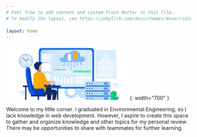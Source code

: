 ```yaml
---
# Feel free to add content and custom Front Matter to this file.
# To modify the layout, see https://jekyllrb.com/docs/themes/#overriding-theme-defaults

layout: home
---
```

![](assets/index/DE.jpg){: width="700" }

Welcome to my little corner. I graduated in Environmental Engineering, so I lack knowledge in web development. However, I aspire to create this space to gather and organize knowledge and other topics for my personal review. There may be opportunities to share with teammates for further learning.
<!-- https://weerawat-sl.github.io/weerawat.github.io/
jekyll serve -->
